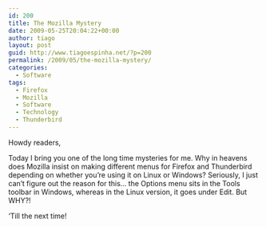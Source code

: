```yaml
---
id: 200
title: The Mozilla Mystery
date: 2009-05-25T20:04:22+00:00
author: tiago
layout: post
guid: http://www.tiagoespinha.net/?p=200
permalink: /2009/05/the-mozilla-mystery/
categories:
  - Software
tags:
  - Firefox
  - Mozilla
  - Software
  - Technology
  - Thunderbird
---
```

Howdy readers,

Today I bring you one of the long time mysteries for me. Why in heavens does Mozilla insist on making different menus for Firefox and Thunderbird depending on whether you&#8217;re using it on Linux or Windows? Seriously, I just can&#8217;t figure out the reason for this&#8230; the Options menu sits in the Tools toolbar in Windows, whereas in the Linux version, it goes under Edit. But WHY?!

&#8216;Till the next time!